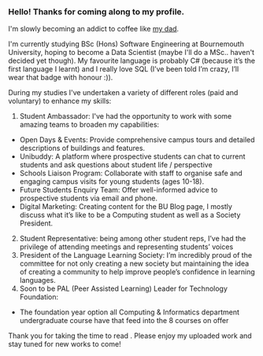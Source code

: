 ### Hello! Thanks for coming along to my profile.
I'm slowly becoming an addict to coffee like [my dad](https://github.com/M1XZG).

I'm currently studying BSc (Hons) Software Engineering at Bournemouth University, hoping to become a Data Scientist (maybe I'll do a MSc.. haven't decided yet though). My favourite language is probably C# (because it’s the first language I learnt) and I really love SQL (I’ve been told I’m crazy, I’ll wear that badge with honour :)).

During my studies I've undertaken a variety of different roles (paid and voluntary) to enhance my skills:
1. Student Ambassador: I've had the opportunity to work with some amazing teams to broaden my capabilities:
- Open Days & Events: Provide comprehensive campus tours and detailed descriptions of buildings and features.
- Unibuddy: A platform where prospective students can chat to current students and ask questions about student life / perspective
- Schools Liaison Program: Collaborate with staff to organise safe and engaging campus visits for young students (ages 10-18).
- Future Students Enquiry Team: Offer well-informed advice to prospective students via email and phone.
- Digital Marketing: Creating content for the BU Blog page, I mostly discuss what it’s like to be a Computing student as well as a Society President.
2. Student Representative: being among other student reps, I’ve had the privilege of attending meetings and representing students’ voices
3. President of the Language Learning Society: I’m incredibly proud of the committee for not only creating a new society but maintaining the idea of creating a community to help improve people’s confidence in learning languages.
4. Soon to be PAL (Peer Assisted Learning) Leader for Technology Foundation:
- The foundation year option all Computing & Informatics department undergraduate course have that feed into the 8 courses on offer

Thank you for taking the time to read . Please enjoy my uploaded work and stay tuned for new works to come!
